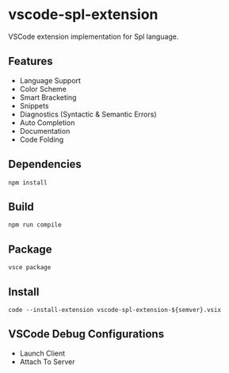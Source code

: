 # vscode-spl-extension
VSCode extension implementation for Spl language.

## Features
- Language Support
- Color Scheme
- Smart Bracketing
- Snippets
- Diagnostics (Syntactic & Semantic Errors)
- Auto Completion
- Documentation
- Code Folding

## Dependencies
```
npm install
```

## Build
```
npm run compile
```

## Package
```
vsce package
```

## Install
```
code --install-extension vscode-spl-extension-${semver}.vsix
```

## VSCode Debug Configurations
- Launch Client
- Attach To Server
